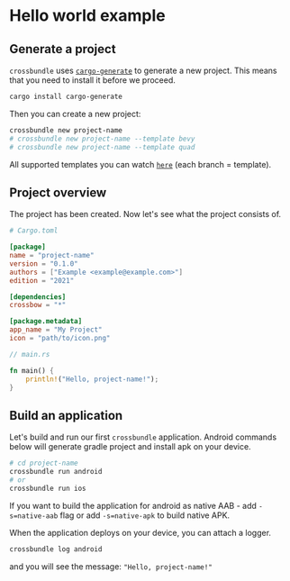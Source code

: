 # Hello world example

## Generate a project

`crossbundle` uses [`cargo-generate`](https://github.com/cargo-generate/cargo-generate) to generate a new project. This means that you need to install it before we proceed.

```sh
cargo install cargo-generate
```

Then you can create a new project:

```sh
crossbundle new project-name
# crossbundle new project-name --template bevy
# crossbundle new project-name --template quad
```

All supported templates you can watch [`here`](https://github.com/dodorare/crossbundle-templates) (each branch = template).

## Project overview

The project has been created. Now let's see what the project consists of.

```toml
# Cargo.toml

[package]
name = "project-name"
version = "0.1.0"
authors = ["Example <example@example.com>"]
edition = "2021"

[dependencies]
crossbow = "*"

[package.metadata]
app_name = "My Project"
icon = "path/to/icon.png"
```

```rust
// main.rs

fn main() {
    println!("Hello, project-name!");
}
```

## Build an application

Let's build and run our first `crossbundle` application. Android commands below will generate gradle project and install apk on your device.

```sh
# cd project-name
crossbundle run android
# or
crossbundle run ios
```

If you want to build the application for android as native AAB - add `-s=native-aab` flag or add `-s=native-apk` to build native APK.

When the application deploys on your device, you can attach a logger.

```sh
crossbundle log android
```

and you will see the message: `"Hello, project-name!"`
